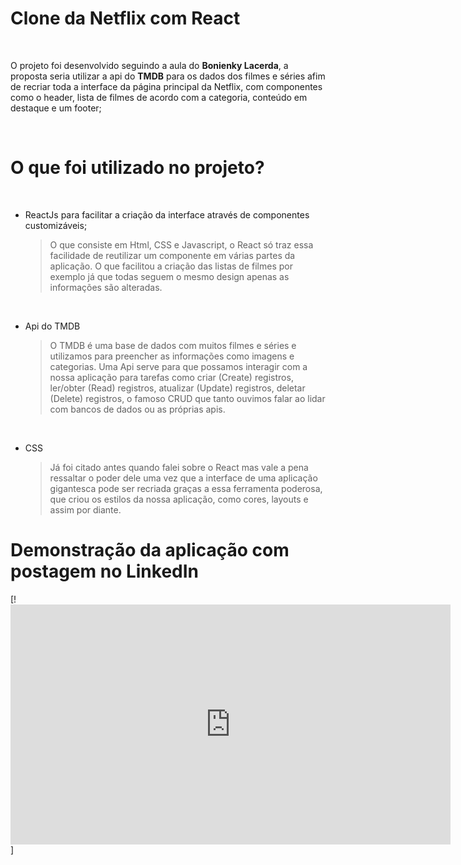 # Clone da Netflix com React

</br>

O projeto foi desenvolvido seguindo a aula do **Bonienky Lacerda**, a proposta seria utilizar a api do **TMDB** para os dados dos filmes e séries afim de recriar toda a interface da página principal da Netflix, com componentes como o header, lista de filmes de acordo com a categoria, conteúdo em destaque e um footer;

</br>

# O que foi utilizado no projeto?

</br>

- ReactJs para facilitar a criação da interface através de componentes customizáveis;

 	> O que consiste em Html, CSS e Javascript, o React só traz essa facilidade de reutilizar um componente em várias partes da aplicação.
 	> O que facilitou a criação das listas de filmes por exemplo já que todas seguem o mesmo design apenas as informações são alteradas.
</br>

- Api do TMDB

	> O TMDB é uma base de dados com muitos filmes e séries e utilizamos para preencher as informações como imagens e categorias.
	> Uma Api serve para que possamos interagir com a nossa aplicação para tarefas como criar (Create) registros, ler/obter (Read) registros, atualizar (Update) registros, deletar (Delete) registros, o famoso CRUD que tanto ouvimos falar ao lidar com bancos de dados ou as próprias apis.
	
</br>

- CSS
	> Já foi citado antes quando falei sobre o React mas vale a pena ressaltar o poder dele uma vez que a interface de uma aplicação gigantesca pode ser recriada graças a essa ferramenta poderosa, que criou os estilos da nossa aplicação, como cores, layouts e assim por diante.

# Demonstração da aplicação com postagem no LinkedIn

[!<iframe src="https://www.linkedin.com/embed/feed/update/urn:li:ugcPost:6706987924308684800?compact=1" height="384" width="704" frameborder="0" allowfullscreen="" title="Publicação incorporada"></iframe>]
